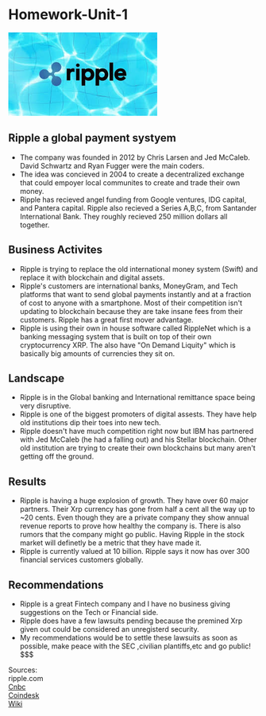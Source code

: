 # Homework-Unit-1
![ripple](ripple.jpg)
## Ripple a global payment systyem
* The company was founded in 2012 by Chris Larsen and Jed McCaleb. David Schwartz and Ryan Fugger were the main coders.
* The idea was concieved in 2004 to create a decentralized exchange that could empoyer local communites to create and trade their own money.
* Ripple has recieved angel funding from Google ventures, IDG capital, and Pantera capital. Ripple also recieved a Series A,B,C, from Santander International Bank. They roughly recieved 250 million dollars all together.
## Business Activites
* Ripple is trying to replace the old international money system (Swift) and replace it with blockchain and digital assets.
* Ripple's customers are international banks, MoneyGram, and Tech platforms that want to send global payments instantly and at a fraction of cost to anyone with a smartphone. Most of their competition isn't updating to blockchain because they are take insane fees from their customers. Ripple has a great first mover advantage.
* Ripple is using their own in house software called RippleNet which is a banking messaging system that is built on top of their own cryptocurrency XRP. The also have "On Demand Liquity" which is basically big amounts of currencies they sit on.
## Landscape
* Ripple is in the Global banking and International remittance space being very disruptive.
* Ripple is one of the biggest promoters of digital assests. They have help old institutions dip their toes into new tech.
* Ripple doesn't have much competition right now but IBM has partnered with Jed McCaleb (he had a falling out) and his Stellar blockchain. Other old institution are trying to create their own blockchains but many aren't getting off the ground.
## Results
* Ripple is having a huge explosion of growth. They have over 60 major partners. Their Xrp currency has gone from half a cent all the way up to ~20 cents. 
Even though they are a private company they show annual revenue reports to prove how healthy the company is. There is also rumors that the company might go public. Having Ripple in the stock market will definetly be a metric that they have made it.  
* Ripple is currently valued at 10 billion. Ripple says it now has over 300 financial services customers globally.
## Recommendations
* Ripple is a great Fintech company and I have no business giving suggestions on the Tech or Financial side.
* Ripple does have a few lawsuits pending because the premined Xrp given out could be considered an unregisterd security.
* My recommendations would be to settle these lawsuits as soon as possible, make peace with the SEC ,civilian plantiffs,etc and go public! $$$


Sources:  
ripple.com  
[Cnbc](https://www.cnbc.com/2019/12/20/ripple-creator-of-xrp-crypotocurrency-is-now-valued-at-10-billion.html)  
[Coindesk](https://www.coindesk.com/ripple-files-last-bid-to-dismiss-xrp-securities-lawsuit-before-court-meeting)  
[Wiki](https://en.wikipedia.org/wiki/Ripple_(payment_protocol))
